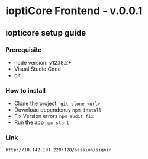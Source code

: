 # ioptiCore Frontend - v.0.0.1

## iopticore setup guide

### Prerequisite
 - node version: v12.18.2+
 - Visual Studio Code
 - git 

### How to install
 - Clone the project ``` git clone <url>```
 - Download dependency ```npm install``` 
 - Fix Version errors ```npm audit fix```
 - Run the app ```npm start```
 
### Link
  ```
  http://10.142.131.228:120/session/signin
  ```
